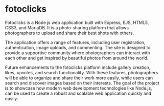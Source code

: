 # fotoclicks
Fotoclicks is a Node.js web application built with Express, EJS, HTML5, CSS3, and MariaDB. It is a photo-sharing platform that allows photographers to upload and share their best shots with others.

The application offers a range of features, including user registration, authentication, image uploads, and commenting. The site is designed to provide a supportive community where photographers can interact with each other and get inspired by beautiful photos from around the world.

Future enhancements to the fotoclicks platform include gallery creation, likes, upvotes, and search functionality. With these features, photographers will be able to organize and share their work more easily, while users can search and discover images based on their interests. The goal of the project is to showcase how modern web development technologies like Node.js, can be used to create a robust and scalable web application quickly and easily.

